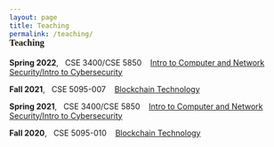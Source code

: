```yaml
---
layout: page
title: Teaching
permalink: /teaching/
---
```


<h3 style="font-family: 'Comic Sans MS'; margin-top: -30px;">Teaching</h3>

**Spring 2022**, &nbsp; CSE 3400/CSE 5850 &nbsp;&nbsp; [Intro to Computer and Network Security/Intro to Cybersecurity](/courses/cse3400-s2022/)

**Fall 2021**, &nbsp; CSE 5095-007 &nbsp;&nbsp; [Blockchain Technology](/courses/blockchain-technology-f2021/)

**Spring 2021**, &nbsp; CSE 3400/CSE 5850 &nbsp;&nbsp; [Intro to Computer and Network Security/Intro to Cybersecurity](/courses/cse3400-s2021/)

**Fall 2020**, &nbsp; CSE 5095-010 &nbsp;&nbsp; [Blockchain Technology](/courses/blockchain-technology-f2020/)


